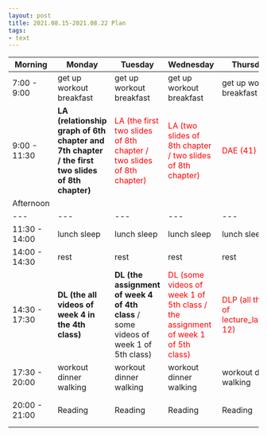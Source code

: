 ```yaml
---
layout: post
title: 2021.08.15-2021.08.22 Plan
tags:
- text
---   
```


| Morning | Monday | Tuesday | Wednesday | Thursday | Friday | Saturday | Sunday |
|---|---|---|---|---|---|---|---|
| 7:00 - 9:00  | get up workout breakfast | get up workout breakfast | get up workout breakfast | get up workout breakfast | get up workout breakfast | get up workout breakfast | get up workout breakfast |
| 9:00 - 11:30 | **LA (relationship graph of 6th chapter and 7th chapter / the first two slides of 8th chapter)**| <font color=red> LA (the first two slides of 8th chapter / two slides of 8th chapter) | <font color=red> LA (two slides of 8th chapter / two slides of 8th chapter) | <font color=red > DAE (41) | <font color=red > DLP (the remaining all things of the class ) | do something I like | do something I like |
| Afternoon  |   |   |   |   |   |   |   |
|---|---|---|---|---|---|---|---|
| 11:30 - 14:00  | lunch sleep | lunch sleep | lunch sleep | lunch sleep | lunch sleep | lunch sleep | lunch sleep |
| 14:00 - 14:30  | rest | rest | rest | rest | rest | rest | rest |
| 14:30 - 17:30  | **DL (the all videos of week 4 in the 4th class)** | **DL (the assignment of week 4 of 4th class** / some videos of week 1 of 5th class) | <font color=red > DL (some videos of week 1 of 5th class / the assignment of week 1 of 5th class) | <font color=red > DLP (all things of lecture_lab10-12) | <font color=red > DAE (51) | do something I like | do something I like |
| 17:30 - 20:00  | workout dinner walking | workout dinner walking | workout dinner walking | workout dinner walking | workout dinner walking | workout dinner walking | workout dinner walking |
| 20:00 - 21:00  | Reading | Reading | Reading | Reading | Reading | Reading | do something I like |
